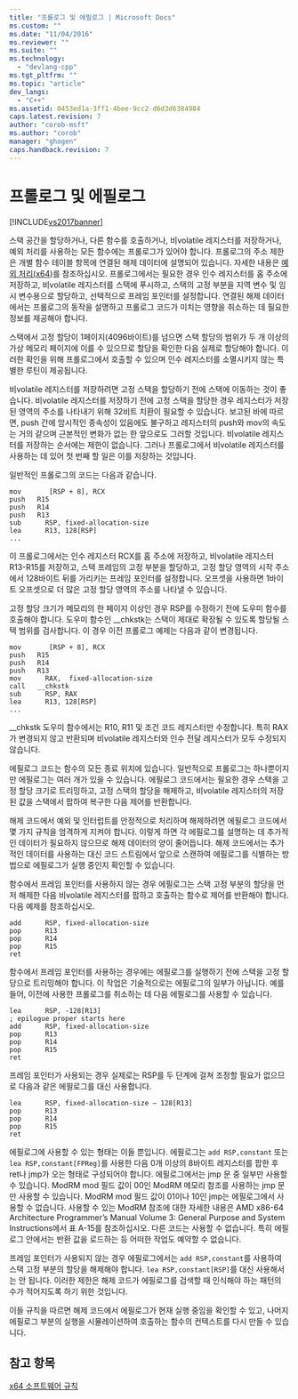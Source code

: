 ```yaml
---
title: "프롤로그 및 에필로그 | Microsoft Docs"
ms.custom: ""
ms.date: "11/04/2016"
ms.reviewer: ""
ms.suite: ""
ms.technology: 
  - "devlang-cpp"
ms.tgt_pltfrm: ""
ms.topic: "article"
dev_langs: 
  - "C++"
ms.assetid: 0453ed1a-3ff1-4bee-9cc2-d6d3d6384984
caps.latest.revision: 7
author: "corob-msft"
ms.author: "corob"
manager: "ghogen"
caps.handback.revision: 7
---
```

# 프롤로그 및 에필로그
[!INCLUDE[vs2017banner](../assembler/inline/includes/vs2017banner.md)]

스택 공간을 할당하거나, 다른 함수를 호출하거나, 비volatile 레지스터를 저장하거나, 예외 처리를 사용하는 모든 함수에는 프롤로그가 있어야 합니다. 프롤로그의 주소 제한은 개별 함수 테이블 항목에 연결된 해제 데이터에 설명되어 있습니다. 자세한 내용은 [예외 처리\(x64\)](../build/exception-handling-x64.md)를 참조하십시오.  프롤로그에서는 필요한 경우 인수 레지스터를 홈 주소에 저장하고, 비volatile 레지스터를 스택에 푸시하고, 스택의 고정 부분을 지역 변수 및 임시 변수용으로 할당하고, 선택적으로 프레임 포인터를 설정합니다.  연결된 해제 데이터에서는 프롤로그의 동작을 설명하고 프롤로그 코드가 미치는 영향을 취소하는 데 필요한 정보를 제공해야 합니다.  
  
 스택에서 고정 할당이 1페이지\(4096바이트\)를 넘으면 스택 할당의 범위가 두 개 이상의 가상 메모리 페이지에 이를 수 있으므로 할당을 확인한 다음 실제로 할당해야 합니다.  이러한 확인을 위해 프롤로그에서 호출할 수 있으며 인수 레지스터를 소멸시키지 않는 특별한 루틴이 제공됩니다.  
  
 비volatile 레지스터를 저장하려면 고정 스택을 할당하기 전에 스택에 이동하는 것이 좋습니다.  비volatile 레지스터를 저장하기 전에 고정 스택을 할당한 경우 레지스터가 저장된 영역의 주소를 나타내기 위해 32비트 치환이 필요할 수 있습니다. 보고된 바에 따르면, push 간에 암시적인 종속성이 있음에도 불구하고 레지스터의 push와 mov의 속도는 거의 같으며 근본적인 변화가 없는 한 앞으로도 그러할 것입니다.  비volatile 레지스터를 저장하는 순서에는 제한이 없습니다.  그러나 프롤로그에서 비volatile 레지스터를 사용하는 데 있어 첫 번째 할 일은 이를 저장하는 것입니다.  
  
 일반적인 프롤로그의 코드는 다음과 같습니다.  
  
```  
mov       [RSP + 8], RCX  
push   R15  
push   R14  
push   R13  
sub      RSP, fixed-allocation-size  
lea      R13, 128[RSP]  
...  
```  
  
 이 프롤로그에서는 인수 레지스터 RCX를 홈 주소에 저장하고, 비volatile 레지스터 R13\-R15를 저장하고, 스택 프레임의 고정 부분을 할당하고, 고정 할당 영역의 시작 주소에서 128바이트 뒤를 가리키는 프레임 포인터를 설정합니다.  오프셋을 사용하면 1바이트 오프셋으로 더 많은 고정 할당 영역의 주소를 나타낼 수 있습니다.  
  
 고정 할당 크기가 메모리의 한 페이지 이상인 경우 RSP를 수정하기 전에 도우미 함수를 호출해야 합니다.  도우미 함수인 \_\_chkstk는 스택이 제대로 확장될 수 있도록 할당될 스택 범위를 검사합니다.  이 경우 이전 프롤로그 예제는 다음과 같이 변경됩니다.  
  
```  
mov       [RSP + 8], RCX  
push   R15  
push   R14  
push   R13  
mov      RAX,  fixed-allocation-size  
call   __chkstk  
sub      RSP, RAX  
lea      R13, 128[RSP]  
...  
```  
  
 \_\_chkstk 도우미 함수에서는 R10, R11 및 조건 코드 레지스터만 수정합니다.  특히 RAX가 변경되지 않고 반환되며 비volatile 레지스터와 인수 전달 레지스터가 모두 수정되지 않습니다.  
  
 에필로그 코드는 함수의 모든 종료 위치에 있습니다.  일반적으로 프롤로그는 하나뿐이지만 에필로그는 여러 개가 있을 수 있습니다.  에필로그 코드에서는 필요한 경우 스택을 고정 할당 크기로 트리밍하고, 고정 스택의 할당을 해제하고, 비volatile 레지스터의 저장된 값을 스택에서 팝하여 복구한 다음 제어를 반환합니다.  
  
 해제 코드에서 예외 및 인터럽트를 안정적으로 처리하며 해제하려면 에필로그 코드에서 몇 가지 규칙을 엄격하게 지켜야 합니다.  이렇게 하면 각 에필로그를 설명하는 데 추가적인 데이터가 필요하지 않으므로 해제 데이터의 양이 줄어듭니다.  해제 코드에서는 추가적인 데이터를 사용하는 대신 코드 스트림에서 앞으로 스캔하여 에필로그를 식별하는 방법으로 에필로그가 실행 중인지 확인할 수 있습니다.  
  
 함수에서 프레임 포인터를 사용하지 않는 경우 에필로그는 스택 고정 부분의 할당을 먼저 해제한 다음 비volatile 레지스터를 팝하고 호출하는 함수로 제어를 반환해야 합니다.  다음 예제를 참조하십시오.  
  
```  
add      RSP, fixed-allocation-size  
pop      R13  
pop      R14  
pop      R15  
ret  
```  
  
 함수에서 프레임 포인터를 사용하는 경우에는 에필로그를 실행하기 전에 스택을 고정 할당으로 트리밍해야 합니다.  이 작업은 기술적으로는 에필로그의 일부가 아닙니다.  예를 들어, 이전에 사용한 프롤로그를 취소하는 데 다음 에필로그를 사용할 수 있습니다.  
  
```  
lea      RSP, -128[R13]  
; epilogue proper starts here  
add      RSP, fixed-allocation-size  
pop      R13  
pop      R14  
pop      R15  
ret  
```  
  
 프레임 포인터가 사용되는 경우 실제로는 RSP를 두 단계에 걸쳐 조정할 필요가 없으므로 다음과 같은 에필로그를 대신 사용합니다.  
  
```  
lea      RSP, fixed-allocation-size – 128[R13]  
pop      R13  
pop      R14  
pop      R15  
ret  
```  
  
 에필로그에 사용할 수 있는 형태는 이들 뿐입니다.  에필로그는 `add RSP,constant` 또는 `lea RSP,constant[FPReg]`를 사용한 다음 0개 이상의 8바이트 레지스터를 팝한 후 ret나 jmp가 오는 형태로 구성되어야 합니다.  에필로그에서는 jmp 문 중 일부만 사용할 수 있습니다.  ModRM mod 필드 값이 00인 ModRM 메모리 참조를 사용하는 jmp 문만 사용할 수 있습니다.  ModRM mod 필드 값이 01이나 10인 jmp는 에필로그에서 사용할 수 없습니다.  사용할 수 있는 ModRM 참조에 대한 자세한 내용은 AMD x86\-64 Architecture Programmer’s Manual Volume 3: General Purpose and System Instructions에서 표 A\-15를 참조하십시오.  다른 코드는 사용할 수 없습니다.  특히 에필로그 안에서는 반환 값을 로드하는 등 어떠한 작업도 예약할 수 없습니다.  
  
 프레임 포인터가 사용되지 않는 경우 에필로그에서는 `add RSP,constant`를 사용하여 스택 고정 부분의 할당을 해제해야 합니다.  `lea RSP,constant[RSP]`를 대신 사용해서는 안 됩니다.  이러한 제한은 해제 코드가 에필로그를 검색할 때 인식해야 하는 패턴의 수가 적어지도록 하기 위한 것입니다.  
  
 이들 규칙을 따르면 해제 코드에서 에필로그가 현재 실행 중임을 확인할 수 있고, 나머지 에필로그 부분의 실행을 시뮬레이션하여 호출하는 함수의 컨텍스트를 다시 만들 수 있습니다.  
  
## 참고 항목  
 [x64 소프트웨어 규칙](../build/x64-software-conventions.md)